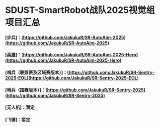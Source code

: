 # SDUST-SmartRobot战队2025视觉组项目汇总

#### [步兵]：[https://github.com/JakukuR/SR-AutoAim-2025](https://github.com/JakukuR/SR-AutoAim-2025)
#### [英雄]：[https://github.com/JakukuR/SR-AutoAim-2025-Hero](https://github.com/JakukuR/SR-AutoAim-2025-Hero)
#### [哨兵（联盟赛及区域赛版本）]：[https://github.com/JakukuR/SR-Sentry-2025-EOL](https://github.com/JakukuR/SR-Sentry-2025-EOL)
#### [哨兵（国赛版本）]：[https://github.com/JakukuR/SR-Sentry-2025](https://github.com/JakukuR/SR-Sentry-2025)
#### [无人机]：暂定
#### [飞镖]：暂定
